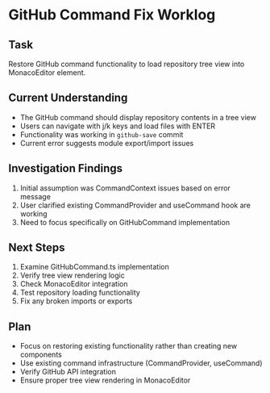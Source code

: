 # GitHub Command Fix Worklog

## Task
Restore GitHub command functionality to load repository tree view into MonacoEditor element.

## Current Understanding
- The GitHub command should display repository contents in a tree view
- Users can navigate with j/k keys and load files with ENTER
- Functionality was working in `github-save` commit
- Current error suggests module export/import issues

## Investigation Findings
1. Initial assumption was CommandContext issues based on error message
2. User clarified existing CommandProvider and useCommand hook are working
3. Need to focus specifically on GitHubCommand implementation

## Next Steps
1. Examine GitHubCommand.ts implementation
2. Verify tree view rendering logic
3. Check MonacoEditor integration
4. Test repository loading functionality
5. Fix any broken imports or exports

## Plan
- Focus on restoring existing functionality rather than creating new components
- Use existing command infrastructure (CommandProvider, useCommand)
- Verify GitHub API integration
- Ensure proper tree view rendering in MonacoEditor
